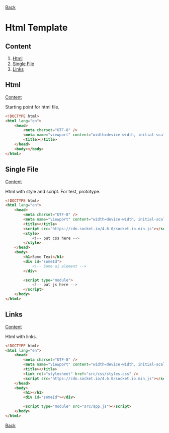 [Back](index.md)

# Html Template

## Content

1. [Html](#html)
2. [Single File](#single-file)
3. [Links](#links)

## Html

[Content](#content)

Starting point for html file.

```html
<!DOCTYPE html>
<html lang="en">
    <head>
        <meta charset="UTF-8" />
        <meta name="viewport" content="width=device-width, initial-scale=1.0" />
        <title></title>
    </head>
    <body></body>
</html>
```

## Single File

[Content](#content)

Html with style and script.
For test, prototype.

```html
<!DOCTYPE html>
<html lang="en">
    <head>
        <meta charset="UTF-8" />
        <meta name="viewport" content="width=device-width, initial-scale=1.0" />
        <title></title>
        <script src="https://cdn.socket.io/4.6.0/socket.io.min.js"></script>
        <style>
            <!-- put css here -->
        </style>
    </head>
    <body>
        <h1>Some Text</h1>
        <div id="someId">
            <!-- Some ui element -->
        </div>

        <script type="module">
            <!-- put js here -->
        </script>
    </body>
</html>
```

## Links

[Content](#content)

Html with links.

```html
<!DOCTYPE html>
<html lang="en">
    <head>
        <meta charset="UTF-8" />
        <meta name="viewport" content="width=device-width, initial-scale=1.0" />
        <title></title>
        <link rel="stylesheet" href="src/css/styles.css" />
        <script src="https://cdn.socket.io/4.6.0/socket.io.min.js"></script>
    </head>
    <body>
        <h1></h1>
        <div id="someId"></div>

        <script type="module" src="src/app.js"></script>
    </body>
</html>
```

[Back](index.md)
